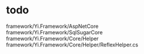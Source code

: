 # todo

framework/Yi.Framework/AspNetCore
framework/Yi.Framework/SqlSugarCore
framework/Yi.Framework/Core/Helper
framework/Yi.Framework/Core/Helper/ReflexHelper.cs